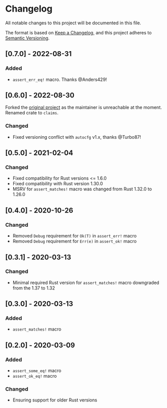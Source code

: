 # Changelog

All notable changes to this project will be documented in this file.

The format is based on [Keep a Changelog](https://keepachangelog.com/en/1.0.0/),
and this project adheres to [Semantic Versioning](https://semver.org/spec/v2.0.0.html).

## [0.7.0] - 2022-08-31

### Added

- `assert_err_eq!` macro. Thanks @Anders429!

## [0.6.0] - 2022-08-30

Forked the [original project](https://github.com/svartalf/rust-claim) as the maintainer is unreachable at the moment. Renamed crate to `claims`.

### Changed

- Fixed versioning conflict with `autocfg` v1.x, thanks @Turbo87!

## [0.5.0] - 2021-02-04

### Changed

- Fixed compatibility for Rust versions <= 1.6.0
- Fixed compatibility with Rust version 1.30.0
- MSRV for `assert_matches!` macro was changed from Rust 1.32.0 to 1.26.0

## [0.4.0] - 2020-10-26

### Changed

- Removed `Debug` requirement for `Ok(T)` in `assert_err!` macro
- Removed `Debug` requirement for `Err(e)` in `assert_ok!` macro

## [0.3.1] - 2020-03-13

### Changed

- Minimal required Rust version for `assert_matches!` macro downgraded from the 1.37 to 1.32

## [0.3.0] - 2020-03-13

### Added

- `assert_matches!` macro

## [0.2.0] - 2020-03-09

### Added

- `assert_some_eq!` macro
- `assert_ok_eq!` macro

### Changed

- Ensuring support for older Rust versions

